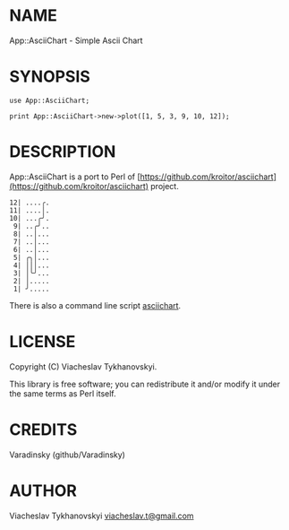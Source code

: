 # NAME

App::AsciiChart - Simple Ascii Chart

# SYNOPSIS

    use App::AsciiChart;

    print App::AsciiChart->new->plot([1, 5, 3, 9, 10, 12]);

# DESCRIPTION

App::AsciiChart is a port to Perl of [https://github.com/kroitor/asciichart](https://github.com/kroitor/asciichart) project.

    12| ....╭.
    11| ....│.
    10| ...╭╯.
     9| ..╭╯..
     8| ..│...
     7| ..│...
     6| ..│...
     5| ╭╮│...
     4| │││...
     3| │╰╯...
     2| │.....
     1| ╯.....

There is also a command line script [asciichart](https://metacpan.org/pod/asciichart).

# LICENSE

Copyright (C) Viacheslav Tykhanovskyi.

This library is free software; you can redistribute it and/or modify
it under the same terms as Perl itself.

# CREDITS

Varadinsky (github/Varadinsky)

# AUTHOR

Viacheslav Tykhanovskyi <viacheslav.t@gmail.com>
